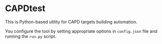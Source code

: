# CAPDtest

This is Python-based utility for CAPD targets building automation.

You configure the tool by setting appropriate options in `config.json` file and running the `run.py` script.
